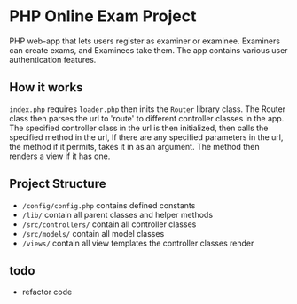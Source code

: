 # PHP Online Exam Project

PHP web-app that lets users register as examiner or examinee. Examiners can create exams, and Examinees take them. The app contains various user authentication features.

## How it works

`index.php` requires `loader.php` then inits the `Router` library class. The Router class then parses the url to 'route' to different controller classes in the app. The specified controller class in the url is then initialized, then calls the specified method in the url, If there are any specified parameters in the url, the method if it permits, takes it in as an argument. The method then renders a view if it has one.

## Project Structure
* `/config/config.php` contains defined constants
* `/lib/` contain all parent classes and helper methods
* `/src/controllers/` contain all controller classes
* `/src/models/` contain all model classes
* `/views/` contain all view templates the controller classes render 

## todo 
* refactor code